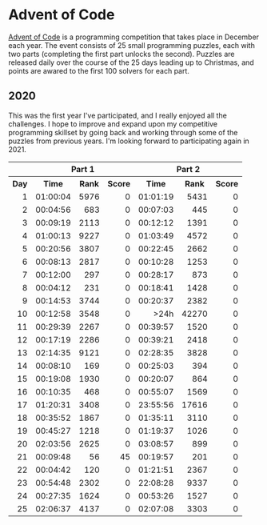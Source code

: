 # Advent of Code
[Advent of Code](https://adventofcode.com/) is a programming competition that takes place in December each year. The event consists of 25 small programming puzzles, each with two parts (completing the first part unlocks the second). Puzzles are released daily over the course of the 25 days leading up to Christmas, and points are awared to the first 100 solvers for each part.

## 2020
This was the first year I've participated, and I really enjoyed all the challenges. I hope to improve and expand upon my competitive programming skillset by going back and working through some of the puzzles from previous years. I'm looking forward to participating again in 2021.

<table>
    <tr>
        <th></th>
        <th colspan="3">Part 1</th>
        <th colspan="3">Part 2</th>
    </tr>
    <tr>
        <th>Day</th>
        <th>Time</th>
        <th>Rank</th>
        <th>Score</th>
        <th>Time</th>
        <th>Rank</th>
        <th>Score</th>
    </tr>
    <tr align="right">
        <td>1</td>
        <td>01:00:04</td>
        <td>5976</td>
        <td>0</td>
        <td>01:01:19</td>
        <td>5431</td>
        <td>0</td>
    </tr>
    <tr align="right">
        <td>2</td>
        <td>00:04:56</td>
        <td>683</td>
        <td>0</td>
        <td>00:07:03</td>
        <td>445</td>
        <td>0</td>
    </tr>
    <tr align="right">
        <td>3</td>
        <td>00:09:19</td>
        <td>2113</td>
        <td>0</td>
        <td>00:12:12</td>
        <td>1391</td>
        <td>0</td>
    </tr>
    <tr align="right">
        <td>4</td>
        <td>01:00:13</td>
        <td>9227</td>
        <td>0</td>
        <td>01:03:49</td>
        <td>4572</td>
        <td>0</td>
    </tr>
    <tr align="right">
        <td>5</td>
        <td>00:20:56</td>
        <td>3807</td>
        <td>0</td>
        <td>00:22:45</td>
        <td>2662</td>
        <td>0</td>
    </tr>
    <tr align="right">
        <td>6</td>
        <td>00:08:13</td>
        <td>2817</td>
        <td>0</td>
        <td>00:10:28</td>
        <td>1253</td>
        <td>0</td>
    </tr>
    <tr align="right">
        <td>7</td>
        <td>00:12:00</td>
        <td>297</td>
        <td>0</td>
        <td>00:28:17</td>
        <td>873</td>
        <td>0</td>
    </tr>
    <tr align="right">
        <td>8</td>
        <td>00:04:12</td>
        <td>231</td>
        <td>0</td>
        <td>00:18:41</td>
        <td>1428</td>
        <td>0</td>
    </tr>
    <tr align="right">
        <td>9</td>
        <td>00:14:53</td>
        <td>3744</td>
        <td>0</td>
        <td>00:20:37</td>
        <td>2382</td>
        <td>0</td>
    </tr>
    <tr align="right">
        <td>10</td>
        <td>00:12:58</td>
        <td>3548</td>
        <td>0</td>
        <td>>24h</td>
        <td>42270</td>
        <td>0</td>
    </tr>
    <tr align="right">
        <td>11</td>
        <td>00:29:39</td>
        <td>2267</td>
        <td>0</td>
        <td>00:39:57</td>
        <td>1520</td>
        <td>0</td>
    </tr>
    <tr align="right">
        <td>12</td>
        <td>00:17:19</td>
        <td>2286</td>
        <td>0</td>
        <td>00:39:21</td>
        <td>2418</td>
        <td>0</td>
    </tr>
    <tr align="right">
        <td>13</td>
        <td>02:14:35</td>
        <td>9121</td>
        <td>0</td>
        <td>02:28:35</td>
        <td>3828</td>
        <td>0</td>
    </tr>
    <tr align="right">
        <td>14</td>
        <td>00:08:10</td>
        <td>169</td>
        <td>0</td>
        <td>00:25:03</td>
        <td>394</td>
        <td>0</td>
    </tr>
    <tr align="right">
        <td>15</td>
        <td>00:19:08</td>
        <td>1930</td>
        <td>0</td>
        <td>00:20:07</td>
        <td>864</td>
        <td>0</td>
    </tr>
    <tr align="right">
        <td>16</td>
        <td>00:10:35</td>
        <td>468</td>
        <td>0</td>
        <td>00:55:07</td>
        <td>1569</td>
        <td>0</td>
    </tr>
    <tr align="right">
        <td>17</td>
        <td>01:20:31</td>
        <td>3408</td>
        <td>0</td>
        <td>23:55:56</td>
        <td>17616</td>
        <td>0</td>
    </tr>
    <tr align="right">
        <td>18</td>
        <td>00:35:52</td>
        <td>1867</td>
        <td>0</td>
        <td>01:35:11</td>
        <td>3110</td>
        <td>0</td>
    </tr>
    <tr align="right">
        <td>19</td>
        <td>00:45:27</td>
        <td>1218</td>
        <td>0</td>
        <td>01:19:37</td>
        <td>1026</td>
        <td>0</td>
    </tr>
    <tr align="right">
        <td>20</td>
        <td>02:03:56</td>
        <td>2625</td>
        <td>0</td>
        <td>03:08:57</td>
        <td>899</td>
        <td>0</td>
    </tr>
    <tr align="right">
        <td>21</td>
        <td>00:09:48</td>
        <td>56</td>
        <td>45</td>
        <td>00:19:57</td>
        <td>201</td>
        <td>0</td>
    </tr>
    <tr align="right">
        <td>22</td>
        <td>00:04:42</td>
        <td>120</td>
        <td>0</td>
        <td>01:21:51</td>
        <td>2367</td>
        <td>0</td>
    </tr>
    <tr align="right">
        <td>23</td>
        <td>00:54:48</td>
        <td>2302</td>
        <td>0</td>
        <td>22:08:28</td>
        <td>9337</td>
        <td>0</td>
    </tr>
    <tr align="right">
        <td>24</td>
        <td>00:27:35</td>
        <td>1624</td>
        <td>0</td>
        <td>00:53:26</td>
        <td>1527</td>
        <td>0</td>
    </tr>
    <tr align="right">
        <td>25</td>
        <td>02:06:37</td>
        <td>4137</td>
        <td>0</td>
        <td>02:07:08</td>
        <td>3303</td>
        <td>0</td>
    </tr>
</table>
